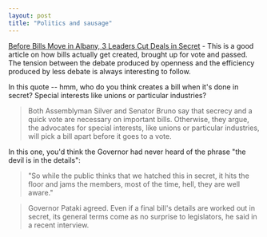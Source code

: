 ```yaml
---
layout: post
title: "Politics and sausage"
---
```




<a href="http://www.nytimes.com/2002/10/21/nyregion/21ALBA.html?pagewanted=print;position=top">Before Bills Move in Albany, 3 Leaders Cut Deals in Secret</a> - This is a good article on how bills actually get created, brought up for vote and passed. The tension between the debate produced by openness and the efficiency produced by less debate is always interesting to follow. 

<p>In this quote -- hmm, who do you think creates a bill when it's done in secret? Special interests like unions or particular industries?</p>

<blockquote>Both Assemblyman Silver and Senator Bruno say that secrecy and a quick vote are necessary on important bills. Otherwise, they argue, the advocates for special interests, like unions or particular industries, will pick a bill apart before it goes to a vote.</blockquote>

<p>In this one, you'd think the Governor had never heard of the phrase "the devil is in the details":</p>

<blockquote>"So while the public thinks that we hatched this in secret, it hits the floor and jams the members, most of the time, hell, they are well aware."</blockquote>

<blockquote>Governor Pataki agreed. Even if a final bill's details are worked out in secret, its general terms come as no surprise to legislators, he said in a recent interview. </blockquote>


